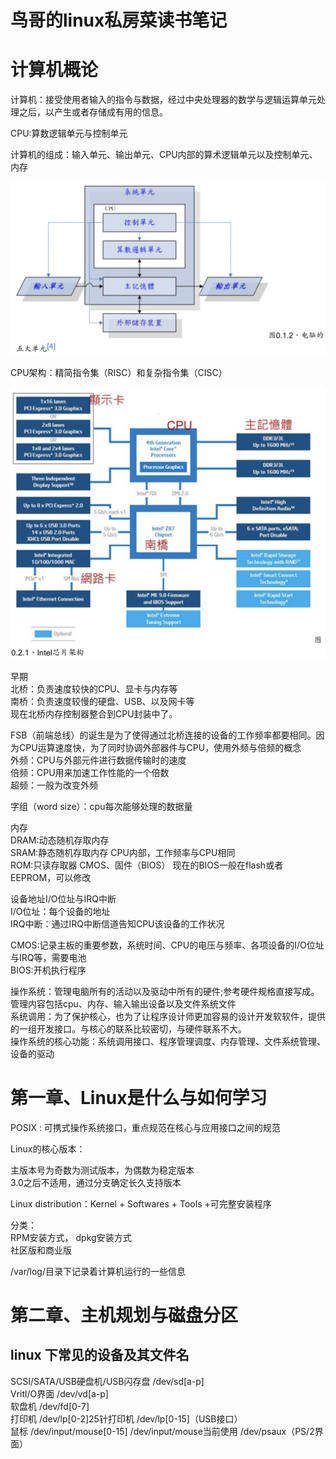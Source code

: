 # **鸟哥的linux私房菜读书笔记**
# 计算机概论
计算机：接受使用者输入的指令与数据，经过中央处理器的数学与逻辑运算单元处理之后，以产生或者存储成有用的信息。

CPU:算数逻辑单元与控制单元

计算机的组成：输入单元、输出单元、CPU内部的算术逻辑单元以及控制单元、内存

![五大部件关系](pictures/计算机五大部件的关系.png)

CPU架构：精简指令集（RISC）和复杂指令集（CISC）

![Inter主板架构](pictures/Intel架构.png)

早期  
北桥：负责速度较快的CPU、显卡与内存等  
南桥：负责速度较慢的硬盘、USB、以及网卡等  
现在北桥内存控制器整合到CPU封装中了。

FSB（前端总线）的诞生是为了使得通过北桥连接的设备的工作频率都要相同。因为CPU运算速度快，为了同时协调外部器件与CPU，使用外频与倍频的概念  
外频：CPU与外部元件进行数据传输时的速度  
倍频：CPU用来加速工作性能的一个倍数  
超频：一般为改变外频

字组（word size）：cpu每次能够处理的数据量

内存  
DRAM:动态随机存取内存  
SRAM:静态随机存取内存 CPU内部，工作频率与CPU相同  
ROM:只读存取器 CMOS、固件（BIOS）  现在的BIOS一般在flash或者EEPROM，可以修改

设备地址I/O位址与IRQ中断  
I/O位址：每个设备的地址  
IRQ中断：通过IRQ中断信道告知CPU该设备的工作状况

CMOS:记录主板的重要参数，系统时间、CPU的电压与频率、各项设备的I/O位址与IRQ等，需要电池  
BIOS:开机执行程序


操作系统：管理电脑所有的活动以及驱动中所有的硬件;参考硬件规格直接写成。管理内容包括cpu、内存、输入输出设备以及文件系统文件  
系统调用：为了保护核心，也为了让程序设计师更加容易的设计开发软软件，提供的一组开发接口。与核心的联系比较密切，与硬件联系不大。  
操作系统的核心功能：系统调用接口、程序管理调度、内存管理、文件系统管理、设备的驱动

# 第一章、Linux是什么与如何学习

POSIX : 可携式操作系统接口，重点规范在核心与应用接口之间的规范

Linux的核心版本：

主版本号为奇数为测试版本，为偶数为稳定版本  
3.0之后不适用，通过分支确定长久支持版本

Linux distribution：Kernel + Softwares + Tools +可完整安装程序

分类：  
RPM安装方式， dpkg安装方式  
社区版和商业版

/var/log/目录下记录着计算机运行的一些信息

# 第二章、主机规划与磁盘分区
## linux 下常见的设备及其文件名  
SCSI/SATA/USB硬盘机/USB闪存盘 /dev/sd[a-p]  
Vritl/O界面 /dev/vd[a-p]  
软盘机 /dev/fd[0-7]  
打印机 /dev/lp[0-2]25针打印机 /dev/lp[0-15]（USB接口）  
鼠标 /dev/input/mouse[0-15] /dev/input/mouse当前使用 /dev/psaux（PS/2界面）  




